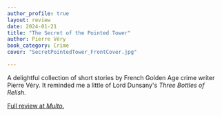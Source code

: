 ```yaml
---
author_profile: true
layout: review
date: 2024-01-21
title: "The Secret of the Pointed Tower"
author: Pierre Véry
book_category: Crime
cover: "SecretPointedTower_FrontCover.jpg"

---
```


A delightful collection of short stories by French Golden Age crime writer Pierre Véry. It reminded me a little of Lord Dunsany's *Three Bottles of Relish*.


[Full review at *Multo*.](https://multoghost.wordpress.com/2024/01/21/the-secret-of-the-pointed-tower/)